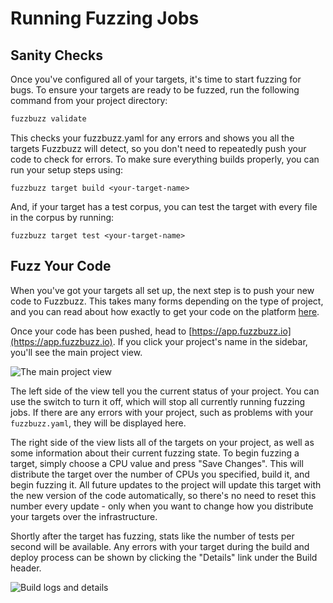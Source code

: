 # Running Fuzzing Jobs

## Sanity Checks

Once you've configured all of your targets, it's time to start fuzzing for bugs. To ensure your targets are ready to be fuzzed, run the following command from your project directory:

```bash
fuzzbuzz validate
```

This checks your fuzzbuzz.yaml for any errors and shows you all the targets Fuzzbuzz will detect, so you don't need to repeatedly push your code to check for errors. To make sure everything builds properly, you can run your setup steps using:

```text
fuzzbuzz target build <your-target-name>
```

And, if your target has a test corpus, you can test the target with every file in the corpus by running:

```text
fuzzbuzz target test <your-target-name>
```

## Fuzz Your Code

When you've got your targets all set up, the next step is to push your new code to Fuzzbuzz. This takes many forms depending on the type of project, and you can read about how exactly to get your code on the platform [here](projects.md).

Once your code has been pushed, head to [https://app.fuzzbuzz.io](https://app.fuzzbuzz.io). If you click your project's name in the sidebar, you'll see the main project view.

![The main project view](../.gitbook/assets/screen-shot-2019-02-14-at-1.05.50-pm.png)

The left side of the view tell you the current status of your project. You can use the switch to turn it off, which will stop all currently running fuzzing jobs. If there are any errors with your project, such as problems with your `fuzzbuzz.yaml`, they will be displayed here.

The right side of the view lists all of the targets on your project, as well as some information about their current fuzzing state. To begin fuzzing a target, simply choose a CPU value and press "Save Changes". This will distribute the target over the number of CPUs you specified, build it, and begin fuzzing it. All future updates to the project will update this target with the new version of the code automatically, so there's no need to reset this number every update - only when you want to change how you distribute your targets over the infrastructure.

Shortly after the target has fuzzing, stats like the number of tests per second will be available. Any errors with your target during the build and deploy process can be shown by clicking the "Details" link under the Build header.

![Build logs and details](../.gitbook/assets/screen-shot-2019-02-14-at-1.14.18-pm.png)

